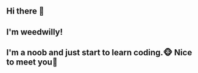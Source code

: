 ## Hi there 👋
<h2><c=blue>I'm weedwilly!</c></h2>
<h2>I'm a noob and just start to learn coding.🐵
  Nice to meet you👋</h2>

<!--
**weedwilly/weedwilly** is a ✨ _special_ ✨ repository because its `README.md` (this file) appears on your GitHub profile.

Here are some ideas to get you started:

- 🔭 I’m currently working on ...
- 🌱 I’m currently learning ...
- 👯 I’m looking to collaborate on ...
- 🤔 I’m looking for help with ...
- 💬 Ask me about ...
- 📫 How to reach me: ...
- 😄 Pronouns: ...
- ⚡ Fun fact: ...
-->
